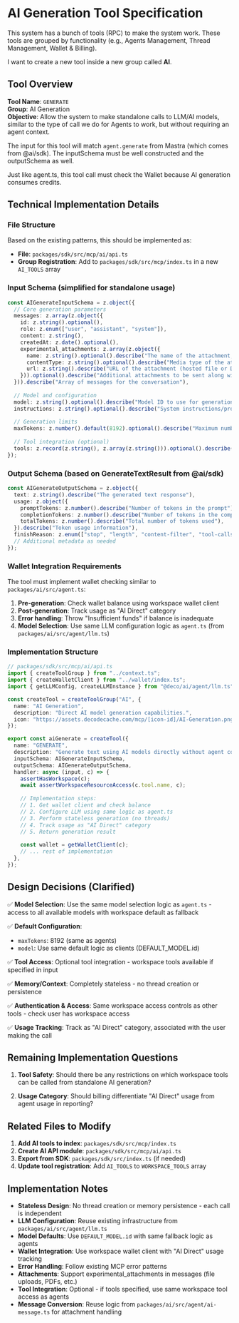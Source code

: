 # AI Generation Tool Specification

This system has a bunch of tools (RPC) to make the system work. These tools are grouped by functionality (e.g., Agents Management, Thread Management, Wallet & Billing).

I want to create a new tool inside a new group called **AI**.

## Tool Overview

**Tool Name**: `GENERATE`  
**Group**: AI Generation  
**Objective**: Allow the system to make standalone calls to LLM/AI models, similar to the type of call we do for Agents to work, but without requiring an agent context.

The input for this tool will match `agent.generate` from Mastra (which comes from @ai/sdk). The inputSchema must be well constructed and the outputSchema as well.

Just like agent.ts, this tool call must check the Wallet because AI generation consumes credits.

## Technical Implementation Details

### File Structure
Based on the existing patterns, this should be implemented as:
- **File**: `packages/sdk/src/mcp/ai/api.ts`
- **Group Registration**: Add to `packages/sdk/src/mcp/index.ts` in a new `AI_TOOLS` array

### Input Schema (simplified for standalone usage)
```typescript
const AIGenerateInputSchema = z.object({
  // Core generation parameters
  messages: z.array(z.object({
    id: z.string().optional(),
    role: z.enum(["user", "assistant", "system"]),
    content: z.string(),
    createdAt: z.date().optional(),
    experimental_attachments: z.array(z.object({
      name: z.string().optional().describe("The name of the attachment, usually the file name"),
      contentType: z.string().optional().describe("Media type of the attachment"),
      url: z.string().describe("URL of the attachment (hosted file or Data URL)"),
    })).optional().describe("Additional attachments to be sent along with the message"),
  })).describe("Array of messages for the conversation"),
  
  // Model and configuration
  model: z.string().optional().describe("Model ID to use for generation (defaults to workspace default)"),
  instructions: z.string().optional().describe("System instructions/prompt"),
  
  // Generation limits
  maxTokens: z.number().default(8192).optional().describe("Maximum number of tokens to generate"),
  
  // Tool integration (optional)
  tools: z.record(z.string(), z.array(z.string())).optional().describe("Tools available for the generation"),
});
```

### Output Schema (based on GenerateTextResult from @ai/sdk)
```typescript
const AIGenerateOutputSchema = z.object({
  text: z.string().describe("The generated text response"),
  usage: z.object({
    promptTokens: z.number().describe("Number of tokens in the prompt"),
    completionTokens: z.number().describe("Number of tokens in the completion"),
    totalTokens: z.number().describe("Total number of tokens used"),
  }).describe("Token usage information"),
  finishReason: z.enum(["stop", "length", "content-filter", "tool-calls"]).optional().describe("Reason why generation finished"),
  // Additional metadata as needed
});
```

### Wallet Integration Requirements
The tool must implement wallet checking similar to `packages/ai/src/agent.ts`:

1. **Pre-generation**: Check wallet balance using workspace wallet client
2. **Post-generation**: Track usage as "AI Direct" category 
3. **Error handling**: Throw "Insufficient funds" if balance is inadequate
4. **Model Selection**: Use same LLM configuration logic as `agent.ts` (from `packages/ai/src/agent/llm.ts`)

### Implementation Structure
```typescript
// packages/sdk/src/mcp/ai/api.ts
import { createToolGroup } from "../context.ts";
import { createWalletClient } from "../wallet/index.ts";
import { getLLMConfig, createLLMInstance } from "@deco/ai/agent/llm.ts";

const createTool = createToolGroup("AI", {
  name: "AI Generation",  
  description: "Direct AI model generation capabilities.",
  icon: "https://assets.decodecache.com/mcp/[icon-id]/AI-Generation.png", // Need icon
});

export const aiGenerate = createTool({
  name: "GENERATE",
  description: "Generate text using AI models directly without agent context (stateless)",
  inputSchema: AIGenerateInputSchema,
  outputSchema: AIGenerateOutputSchema,
  handler: async (input, c) => {
    assertHasWorkspace(c);
    await assertWorkspaceResourceAccess(c.tool.name, c);
    
    // Implementation steps:
    // 1. Get wallet client and check balance
    // 2. Configure LLM using same logic as agent.ts
    // 3. Perform stateless generation (no threads)
    // 4. Track usage as "AI Direct" category
    // 5. Return generation result
    
    const wallet = getWalletClient(c);
    // ... rest of implementation
  },
});
```

## Design Decisions (Clarified)

✅ **Model Selection**: Use the same model selection logic as `agent.ts` - access to all available models with workspace default as fallback

✅ **Default Configuration**:
   - `maxTokens`: 8192 (same as agents)
   - `model`: Use same default logic as clients (DEFAULT_MODEL.id)

✅ **Tool Access**: Optional tool integration - workspace tools available if specified in input

✅ **Memory/Context**: Completely stateless - no thread creation or persistence

✅ **Authentication & Access**: Same workspace access controls as other tools - check user has workspace access

✅ **Usage Tracking**: Track as "AI Direct" category, associated with the user making the call

## Remaining Implementation Questions

1. **Tool Safety**: Should there be any restrictions on which workspace tools can be called from standalone AI generation?

2. **Usage Category**: Should billing differentiate "AI Direct" usage from agent usage in reporting?

## Related Files to Modify

1. **Add AI tools to index**: `packages/sdk/src/mcp/index.ts`
2. **Create AI API module**: `packages/sdk/src/mcp/ai/api.ts` 
3. **Export from SDK**: `packages/sdk/src/index.ts` (if needed)
4. **Update tool registration**: Add `AI_TOOLS` to `WORKSPACE_TOOLS` array

## Implementation Notes

- **Stateless Design**: No thread creation or memory persistence - each call is independent
- **LLM Configuration**: Reuse existing infrastructure from `packages/ai/src/agent/llm.ts`
- **Model Defaults**: Use `DEFAULT_MODEL.id` with same fallback logic as agents
- **Wallet Integration**: Use workspace wallet client with "AI Direct" usage tracking
- **Error Handling**: Follow existing MCP error patterns
- **Attachments**: Support experimental_attachments in messages (file uploads, PDFs, etc.)
- **Tool Integration**: Optional - if tools specified, use same workspace tool access as agents
- **Message Conversion**: Reuse logic from `packages/ai/src/agent/ai-message.ts` for attachment handling